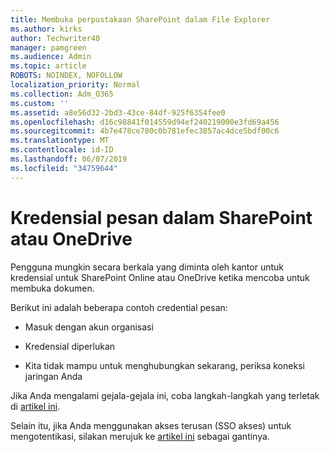 ```yaml
---
title: Membuka perpustakaan SharePoint dalam File Explorer
ms.author: kirks
author: Techwriter40
manager: pamgreen
ms.audience: Admin
ms.topic: article
ROBOTS: NOINDEX, NOFOLLOW
localization_priority: Normal
ms.collection: Adm_O365
ms.custom: ''
ms.assetid: a8e56d32-2bd3-43ce-84df-925f6354fee0
ms.openlocfilehash: d16c98841f014559d94ef240219000e3fd69a456
ms.sourcegitcommit: 4b7e478ce700c0b781efec3857ac4dce5bdf00c6
ms.translationtype: MT
ms.contentlocale: id-ID
ms.lasthandoff: 06/07/2019
ms.locfileid: "34759644"
---
```

# <a name="credential-messages-in-sharepoint-or-onedrive"></a>Kredensial pesan dalam SharePoint atau OneDrive

Pengguna mungkin secara berkala yang diminta oleh kantor untuk kredensial untuk SharePoint Online atau OneDrive ketika mencoba untuk membuka dokumen.

Berikut ini adalah beberapa contoh credential pesan:

- Masuk dengan akun organisasi

- Kredensial diperlukan

- Kita tidak mampu untuk menghubungkan sekarang, periksa koneksi jaringan Anda

Jika Anda mengalami gejala-gejala ini, coba langkah-langkah yang terletak di [artikel ini](https://support.microsoft.com/help/2913639/office-applications-periodically-prompt-for-credentials-to-sharepoint).

Selain itu, jika Anda menggunakan akses terusan (SSO akses) untuk mengotentikasi, silakan merujuk ke [artikel ini](https://support.microsoft.com/help/4025962/cant-sign-in-after-update-to-office-2016-build-16-0-7967-on-windows-10) sebagai gantinya.

